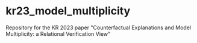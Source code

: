 # kr23_model_multiplicity
Repository for the KR 2023 paper "Counterfactual Explanations and Model Multiplicity: a Relational Verification View"

